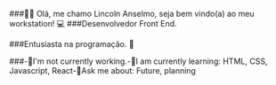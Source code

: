 ###👋🏽 Olá, me chamo Lincoln Anselmo, seja bem vindo(a) ao meu workstation! 💻
###Desenvolvedor Front End.

###Entusiasta na programação. 🤩

###-🔭I'm not currently working.-🌱I am currently learning: HTML, CSS, Javascript, React-💬Ask me about: ​​Future, planning

